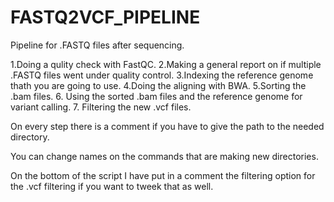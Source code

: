 # FASTQ2VCF_PIPELINE
Pipeline for .FASTQ files after sequencing.

1.Doing a qulity check with FastQC.
2.Making a general report on if multiple .FASTQ files went under quality control.
3.Indexing the reference genome thath you are going to use.
4.Doing the aligning with BWA.
5.Sorting the .bam files.
6. Using the sorted .bam files and the reference genome for variant calling.
7. Filtering the new .vcf files.


On every step there is a comment if you have to give the path to the needed directory.

You can change names on the commands that are making new directories.

On the bottom of the script I have put in a comment the filtering option for the .vcf filtering if you want to tweek that as well.
